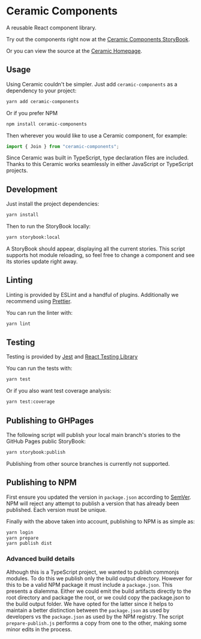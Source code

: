 # Ceramic Components

A reusable React component library.

Try out the components right now at the [Ceramic Components StoryBook](https://fildon.github.io/ceramic/).

Or you can view the source at the [Ceramic Homepage](https://github.com/fildon/ceramic).

## Usage

Using Ceramic couldn't be simpler. Just add `ceramic-components` as a dependency to your project:

```bash
yarn add ceramic-components
```

Or if you prefer NPM

```bash
npm install ceramic-components
```

Then wherever you would like to use a Ceramic component, for example:

```js
import { Join } from "ceramic-components";
```

Since Ceramic was built in TypeScript, type declaration files are included. Thanks to this Ceramic works seamlessly in either JavaScript or TypeScript projects.

## Development

Just install the project dependencies:

```bash
yarn install
```

Then to run the StoryBook locally:

```bash
yarn storybook:local
```

A StoryBook should appear, displaying all the current stories. This script supports hot module reloading, so feel free to change a component and see its stories update right away.

## Linting

Linting is provided by ESLint and a handful of plugins. Additionally we recommend using [Prettier](https://prettier.io/).

You can run the linter with:

```bash
yarn lint
```

## Testing

Testing is provided by [Jest](https://jestjs.io/) and [React Testing Library](https://testing-library.com/docs/react-testing-library/intro/)

You can run the tests with:

```bash
yarn test
```

Or if you also want test coverage analysis:

```bash
yarn test:coverage
```

## Publishing to GHPages

The following script will publish your local main branch's stories to the GitHub Pages public StoryBook:

```bash
yarn storybook:publish
```

Publishing from other source branches is currently not supported.

## Publishing to NPM

First ensure you updated the version in `package.json` according to [SemVer](https://semver.org/). NPM will reject any attempt to publish a version that has already been published. Each version must be unique.

Finally with the above taken into account, publishing to NPM is as simple as:

```bash
yarn login
yarn prepare
yarn publish dist
```

### Advanced build details

Although this is a TypeScript project, we wanted to publish commonjs modules. To do this we publish only the build output directory. However for this to be a valid NPM package it must include a `package.json`. This presents a dialemma. Either we could emit the build artifacts directly to the root directory and package the root, or we could copy the package.json to the build output folder. We have opted for the latter since it helps to maintain a better distinction between the `package.json` as used by developers vs the `package.json` as used by the NPM registry. The script `prepare-publish.js` performs a copy from one to the other, making some minor edits in the process.
